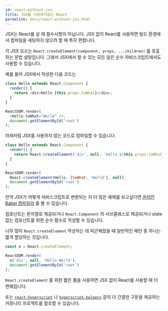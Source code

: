 ```yaml
---
id: react-without-jsx
title: JSX를 사용하지않는 React
permalink: docs/react-without-jsx.html
---
```


JSX는 React를 살 때 필수사항이 아닙니다. JSX 없이 React를 사용하면 빌드 환경에서 컴파일을 세팅하지 않으려 할 때 특히 편합니다.

각 JSX 요소는 `React.createElement(component, props, ...children)` 를 호출하는 문법 설탕입니다. 그래서 JSX에서 할 수 있는 모든 일은 순수 자바스크립트에서도 사용할 수 있습니다.

예를 들어 JSX에서 작성한 다음 코드는

```js
class Hello extends React.Component {
  render() {
    return <div>Hello {this.props.toWhat}</div>;
  }
}

ReactDOM.render(
  <Hello toWhat="World" />,
  document.getElementById('root')
);
```

아래처럼 JSX를 사용하지 않는 코드로 컴파일할 수 있습니다.

```js
class Hello extends React.Component {
  render() {
    return React.createElement('div', null, `Hello ${this.props.toWhat}`);
  }
}

ReactDOM.render(
  React.createElement(Hello, {toWhat: 'World'}, null),
  document.getElementById('root')
);
```

만약 JSX가 어떻게 자바스크립트로 변환되는 지 더 많은 예제를 보고싶다면 [온라인 Babel 컴파일러](babel://jsx-simple-example) 를 볼 수 있습니다.

컴포넌트는 문자열로 제공되거나 `React.Component` 의 서브클래스로 제공되거나 state 없는 컴포넌트를 위한 순수 함수로 작성할 수 있습니다.

너무 많이 `React.createElement` 작성하는 데 피곤해졌을 때 일반적인 패턴 중 하나는 짧게 할당하는 것입니다.

```js
const e = React.createElement;

ReactDOM.render(
  e('div', null, 'Hello World'),
  document.getElementById('root')
);
```

`React.createElement` 를 위한 짧은 폼을 사용하면 JSX 없이 React를 사용할 때 더 편해집니다.

또는 [`react-hyperscript`](https://github.com/mlmorg/react-hyperscript) 나 [`hyperscript-helpers`](https://github.com/ohanhi/hyperscript-helpers) 같이 더 간결한 구문을 제공하는 커뮤니티 프로젝트를 참조할 수 있습니다.

